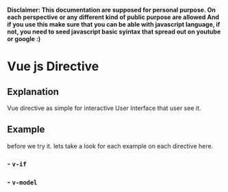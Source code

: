 __Disclaimer: This documentation are supposed for personal purpose. On each perspective or any different kind of public purpose are allowed And if you use this
make sure that you can be able with javascript language, if not, you need to seed javascript basic syintax that spread out on youtube or google :)__
# Vue js Directive

## Explanation

Vue directive as simple for interactive User Interface that user see it.

## Example

before we try it. lets take a look for each example on each directive here. 

### - ```v-if```

### - ```v-model```



